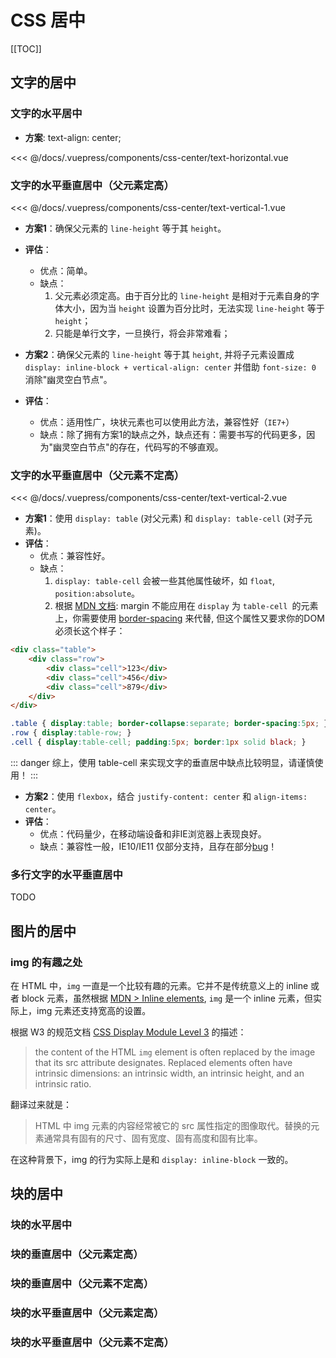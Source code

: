 # CSS 居中

[[TOC]]

## 文字的居中

### 文字的水平居中

- **方案**: text-align: center;

<css-center-text-horizontal/>

<foldable>

<<< @/docs/.vuepress/components/css-center/text-horizontal.vue

</foldable>

### 文字的水平垂直居中（父元素定高）

<css-center-text-vertical-1/>

<foldable>

<<< @/docs/.vuepress/components/css-center/text-vertical-1.vue

</foldable>

- **方案1**：确保父元素的 `line-height` 等于其 `height`。
- **评估**：
  - 优点：简单。
  - 缺点：
     1. 父元素必须定高。由于百分比的 `line-height` 是相对于元素自身的字体大小，因为当 `height` 设置为百分比时，无法实现 `line-height` 等于 `height`；
     2. 只能是单行文字，一旦换行，将会非常难看；

- **方案2**：确保父元素的 `line-height` 等于其 `height`, 并将子元素设置成 `display: inline-block + vertical-align: center` 并借助 `font-size: 0` 消除"幽灵空白节点"。
- **评估**：
  - 优点：适用性广，块状元素也可以使用此方法，兼容性好（`IE7+`）
  - 缺点：除了拥有方案1的缺点之外，缺点还有：需要书写的代码更多，因为"幽灵空白节点"的存在，代码写的不够直观。

### 文字的水平垂直居中（父元素不定高）

<css-center-text-vertical-2/>

<foldable>

<<< @/docs/.vuepress/components/css-center/text-vertical-2.vue

</foldable>


- **方案1**：使用 `display: table` (对父元素) 和 `display: table-cell` (对子元素)。
- **评估**：
  - 优点：兼容性好。
  - 缺点：
    1. `display: table-cell` 会被一些其他属性破坏，如 `float`, `position:absolute`。
    2. 根据 [MDN 文档](https://developer.mozilla.org/en-US/docs/Web/CSS/margin): margin 不能应用在 `display` 为 `table-cell `的元素上，你需要使用 [border-spacing](https://developer.mozilla.org/en-US/docs/Web/CSS/border-spacing) 来代替, 但这个属性又要求你的DOM必须长这个样子：
    
``` html
<div class="table">
    <div class="row">
        <div class="cell">123</div>
        <div class="cell">456</div>
        <div class="cell">879</div>
    </div>
</div>
```

``` css
.table { display:table; border-collapse:separate; border-spacing:5px; }
.row { display:table-row; }
.cell { display:table-cell; padding:5px; border:1px solid black; }
```

::: danger
综上，使用 table-cell 来实现文字的垂直居中缺点比较明显，请谨慎使用！
:::

- **方案2**：使用 `flexbox`，结合 `justify-content: center` 和 `align-items: center`。
- **评估**：
  - 优点：代码量少，在移动端设备和非IE浏览器上表现良好。
  - 缺点：兼容性一般，IE10/IE11 仅部分支持，且存在部分[bug](https://caniuse.com/#search=flexbox)！

### 多行文字的水平垂直居中

TODO

## 图片的居中

### img 的有趣之处

在 HTML 中，`img` 一直是一个比较有趣的元素。它并不是传统意义上的 inline 或者 block 元素，虽然根据 [MDN > Inline elements](https://developer.mozilla.org/en-US/docs/Web/HTML/Inline_elements), `img` 是一个 inline 元素，但实际上，img 元素还支持宽高的设置。

根据 W3 的规范文档 [CSS Display Module Level 3](https://www.w3.org/TR/css-display-3/#glossary) 的描述：

> the content of the HTML `img` element is often replaced by the image that its src attribute designates. Replaced elements often have intrinsic dimensions: an intrinsic width, an intrinsic height, and an intrinsic ratio.

翻译过来就是：

> HTML 中 img 元素的内容经常被它的 src 属性指定的图像取代。替换的元素通常具有固有的尺寸、固有宽度、固有高度和固有比率。

在这种背景下，img 的行为实际上是和 `display: inline-block` 一致的。

<css-center-img/>

## 块的居中

### 块的水平居中

### 块的垂直居中（父元素定高）

### 块的垂直居中（父元素不定高）

### 块的水平垂直居中（父元素定高）

### 块的水平垂直居中（父元素不定高）
